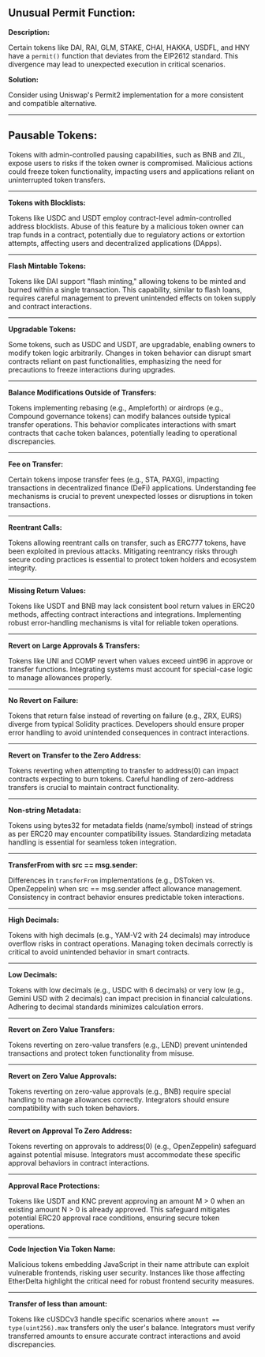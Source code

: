 ## Unusual Permit Function:

**Description:**

Certain tokens like DAI, RAI, GLM, STAKE, CHAI, HAKKA, USDFL, and HNY have a `permit()` function that deviates from the EIP2612 standard. This divergence may lead to unexpected execution in critical scenarios.

**Solution:**

Consider using Uniswap's Permit2 implementation for a more consistent and compatible alternative.

---

## Pausable Tokens:

Tokens with admin-controlled pausing capabilities, such as BNB and ZIL, expose users to risks if the token owner is compromised. Malicious actions could freeze token functionality, impacting users and applications reliant on uninterrupted token transfers.

---

**Tokens with Blocklists:**

Tokens like USDC and USDT employ contract-level admin-controlled address blocklists. Abuse of this feature by a malicious token owner can trap funds in a contract, potentially due to regulatory actions or extortion attempts, affecting users and decentralized applications (DApps).

---

**Flash Mintable Tokens:**

Tokens like DAI support "flash minting," allowing tokens to be minted and burned within a single transaction. This capability, similar to flash loans, requires careful management to prevent unintended effects on token supply and contract interactions.

---

**Upgradable Tokens:**

Some tokens, such as USDC and USDT, are upgradable, enabling owners to modify token logic arbitrarily. Changes in token behavior can disrupt smart contracts reliant on past functionalities, emphasizing the need for precautions to freeze interactions during upgrades.

---

**Balance Modifications Outside of Transfers:**

Tokens implementing rebasing (e.g., Ampleforth) or airdrops (e.g., Compound governance tokens) can modify balances outside typical transfer operations. This behavior complicates interactions with smart contracts that cache token balances, potentially leading to operational discrepancies.

---

**Fee on Transfer:**

Certain tokens impose transfer fees (e.g., STA, PAXG), impacting transactions in decentralized finance (DeFi) applications. Understanding fee mechanisms is crucial to prevent unexpected losses or disruptions in token transactions.

---

**Reentrant Calls:**

Tokens allowing reentrant calls on transfer, such as ERC777 tokens, have been exploited in previous attacks. Mitigating reentrancy risks through secure coding practices is essential to protect token holders and ecosystem integrity.

---

**Missing Return Values:**

Tokens like USDT and BNB may lack consistent bool return values in ERC20 methods, affecting contract interactions and integrations. Implementing robust error-handling mechanisms is vital for reliable token operations.

---

**Revert on Large Approvals & Transfers:**

Tokens like UNI and COMP revert when values exceed uint96 in approve or transfer functions. Integrating systems must account for special-case logic to manage allowances properly.

---

**No Revert on Failure:**

Tokens that return false instead of reverting on failure (e.g., ZRX, EURS) diverge from typical Solidity practices. Developers should ensure proper error handling to avoid unintended consequences in contract interactions.

---

**Revert on Transfer to the Zero Address:**

Tokens reverting when attempting to transfer to address(0) can impact contracts expecting to burn tokens. Careful handling of zero-address transfers is crucial to maintain contract functionality.

---

**Non-string Metadata:**

Tokens using bytes32 for metadata fields (name/symbol) instead of strings as per ERC20 may encounter compatibility issues. Standardizing metadata handling is essential for seamless token integration.

---

**TransferFrom with src == msg.sender:**

Differences in `transferFrom` implementations (e.g., DSToken vs. OpenZeppelin) when src == msg.sender affect allowance management. Consistency in contract behavior ensures predictable token interactions.

---

**High Decimals:**

Tokens with high decimals (e.g., YAM-V2 with 24 decimals) may introduce overflow risks in contract operations. Managing token decimals correctly is critical to avoid unintended behavior in smart contracts.

---

**Low Decimals:**

Tokens with low decimals (e.g., USDC with 6 decimals) or very low (e.g., Gemini USD with 2 decimals) can impact precision in financial calculations. Adhering to decimal standards minimizes calculation errors.

---

**Revert on Zero Value Transfers:**

Tokens reverting on zero-value transfers (e.g., LEND) prevent unintended transactions and protect token functionality from misuse.

---

**Revert on Zero Value Approvals:**

Tokens reverting on zero-value approvals (e.g., BNB) require special handling to manage allowances correctly. Integrators should ensure compatibility with such token behaviors.

---

**Revert on Approval To Zero Address:**

Tokens reverting on approvals to address(0) (e.g., OpenZeppelin) safeguard against potential misuse. Integrators must accommodate these specific approval behaviors in contract interactions.

---

**Approval Race Protections:**

Tokens like USDT and KNC prevent approving an amount M > 0 when an existing amount N > 0 is already approved. This safeguard mitigates potential ERC20 approval race conditions, ensuring secure token operations.

---

**Code Injection Via Token Name:**

Malicious tokens embedding JavaScript in their name attribute can exploit vulnerable frontends, risking user security. Instances like those affecting EtherDelta highlight the critical need for robust frontend security measures.

---

**Transfer of less than amount:**

Tokens like cUSDCv3 handle specific scenarios where `amount == type(uint256).max` transfers only the user's balance. Integrators must verify transferred amounts to ensure accurate contract interactions and avoid discrepancies.
